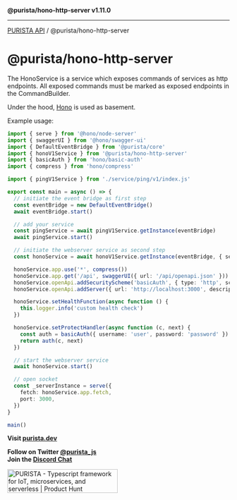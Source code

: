 **@purista/hono-http-server v1.11.0**

***

[PURISTA API](../../packages.md) / @purista/hono-http-server

# @purista/hono-http-server

The HonoService is a service which exposes commands of services as http endpoints.
All exposed commands must be marked as exposed endpoints in the CommandBuilder.

Under the hood, [Hono](https://hono.dev) is used as basement.

Example usage:

```typescript
import { serve } from '@hono/node-server'
import { swaggerUI } from '@hono/swagger-ui'
import { DefaultEventBridge } from '@purista/core'
import { honoV1Service } from '@purista/hono-http-server'
import { basicAuth } from 'hono/basic-auth'
import { compress } from 'hono/compress'

import { pingV1Service } from './service/ping/v1/index.js'

export const main = async () => {
  // initiate the event bridge as first step
  const eventBridge = new DefaultEventBridge()
  await eventBridge.start()

  // add your service
  const pingService = await pingV1Service.getInstance(eventBridge)
  await pingService.start()

  // initiate the webserver service as second step
  const honoService = await honoV1Service.getInstance(eventBridge, { serviceConfig: { services: [pingService] } })

  honoService.app.use('*', compress())
  honoService.app.get('/api', swaggerUI({ url: '/api/openapi.json' }))
  honoService.openApi.addSecurityScheme('basicAuth', { type: 'http', scheme: 'basic' })
  honoService.openApi.addServer({ url: 'http://localhost:3000', description: 'the local server' })

  honoService.setHealthFunction(async function () {
    this.logger.info('custom health check')
  })

  honoService.setProtectHandler(async function (c, next) {
    const auth = basicAuth({ username: 'user', password: 'password' })
    return auth(c, next)
  })

  // start the webserver service
  await honoService.start()

  // open socket
  const _serverInstance = serve({
    fetch: honoService.app.fetch,
    port: 3000,
  })
}

main()

```

**Visit [purista.dev](https://purista.dev)**

**Follow on Twitter [@purista_js](https://twitter.com/purista_js)**  
**Join the [Discord Chat](https://discord.gg/9feaUm3H2v)**

<a href="https://www.producthunt.com/posts/purista?utm_source=badge-featured&utm_medium=badge&utm_souce=badge-purista" target="_blank"><img src="https://api.producthunt.com/widgets/embed-image/v1/featured.svg?post_id=386519&theme=light" alt="PURISTA - Typescript&#0032;framework&#0032;for&#0032;IoT&#0044;&#0032;microservices&#0044;&#0032;and&#0032;serverless | Product Hunt" style="width: 250px; height: 54px;" width="250" height="54" /></a>
